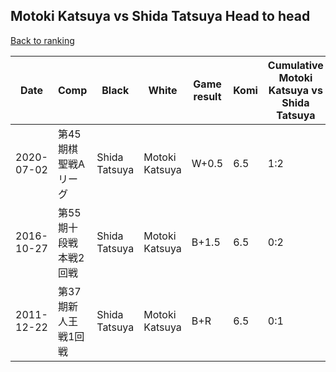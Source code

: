 ## Motoki Katsuya vs Shida Tatsuya Head to head

[Back to ranking](../../index.md)




| **Date** | **Comp** | **Black** | **White** | **Game result** | **Komi** | **Cumulative Motoki Katsuya vs Shida Tatsuya** | **Motoki Katsuya streak** | **Shida Tatsuya streak** | 
| --- | --- | --- | --- | --- | --- | --- | --- | --- |
| 2020-07-02 | 第45期棋聖戦Aリーグ | Shida Tatsuya | Motoki Katsuya | W+0.5 | 6.5 | 1:2 | 1 | 0 | 
| 2016-10-27 | 第55期十段戦　本戦2回戦 | Shida Tatsuya | Motoki Katsuya | B+1.5 | 6.5 | 0:2 | 0 | 2 | 
| 2011-12-22 | 第37期新人王戦1回戦 | Shida Tatsuya | Motoki Katsuya | B+R | 6.5 | 0:1 | 0 | 1 |




